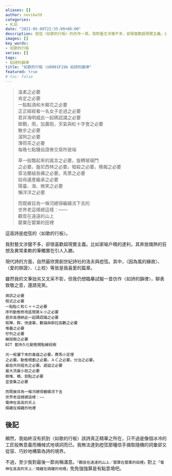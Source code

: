 ```yaml
---
aliases: []
author: nevikw39
categories:
- 札記
date: "2021-05-09T22:35:09+08:00"
description: 瘂弦〈如歌的行板〉的仿作一首。我對藝文涉獵不多，卻很喜歡超現實主義。比如家喻戶曉的達利，其奔放熾熱的狂想及異常柔軟的筆觸實在引人入勝。現代詩的方面，自然最欣賞創世紀詩社的洛夫與瘂弦。其中，〈因為風的緣故〉、〈愛的辯證〉、〈上校〉等是我最愛的篇章。
images: []
key_words:
- 如歌的行板
series: []
tags:
- 如詩的韻律
title: "如歌的行板 \U0001F19A 如詩的韻律"
featured: true
# toc: false
---
```


> 溫柔之必要<br>
> 肯定之必要<br>
> 一點點酒和木樨花之必要<br>
> 正正經經看一名女子走過之必要<br>
> 君非海明威此一起碼認識之必要<br>
> 歐戰，雨，加農砲，天氣與紅十字會之必要<br>
> 散步之必要<br>
> 溜狗之必要<br>
> 薄荷茶之必要<br>
> 每晚七點鍾自證券交易所彼端
>
> 草一般飄起來的謠言之必要。旋轉玻璃門<br>
> 之必要。盤尼西林之必要。暗殺之必要。晚報之必要<br>
> 穿法蘭絨長褲之必要。馬票之必要<br>
> 姑母遺產繼承之必要<br>
> 陽臺、海、微笑之必要<br>
> 懶洋洋之必要
>
> 而既被目為一條河總得繼續流下去的<br>
> 世界老這樣總這樣：——<br>
> 觀音在遠遠的山上<br>
> 罌粟在罌粟的田裡

這首詩是瘂弦的〈如歌的行板〉。

我對藝文涉獵不多，卻很喜歡超現實主義。比如家喻戶曉的達利，其奔放熾熱的狂想及異常柔軟的筆觸實在引人入勝。

現代詩的方面，自然最欣賞創世紀詩社的洛夫與瘂弦。其中，〈因為風的緣故〉、〈愛的辯證〉、〈上校〉等皆是我喜愛的篇章。

雖然我的文筆拙劣又文采不彰，但我仍想臨摹試擬一首仿作〈如詩的韻律〉，聊表致敬之意，還請見笑。

``` text
資訊之必要
程式之必要
一點點Ｃ和Ｃ＋＋之必要
序列動態修改區間第ｋ小之必要
君非高德納此一起碼認識之必要
矩陣，群，快速冪，數論與歐拉函數之必要
堆疊之必要
佇列之必要
線段樹之必要
BIT 套持久化動態開點線段樹

光一般灑下來的毒瘤之必要。費馬小定理
之必要。動態規劃之必要。ＡＣ之必要。分治之必要。
最低共同祖先之必要。遞迴之必要
最大流最小🈹之必要
樹堆、橋、🈹點之必要
並查集之必要
    
而既被目為一條河總得繼續流下去
世界老這樣總這樣：——
電神在高高的天上
燒雞在燒雞的地裡
```

## 後記

顯然，我始終沒有抓到〈如歌的行板〉該詩真正精華之所在，只不過是像個冰冷的工匠般無意義而機械式地填詞而已。我無法達到瘂弦那種信手摘取隨機的詞彙卻又從容、巧妙地構築為詩的境界。

不過，至少我對最後一節尚稱滿意。`「觀音在遠遠的山上／罌粟在罌粟的田裡」`對上`「電神在高高的天上／燒雞在燒雞的地裡」`免免強強算是有點意境吧。
